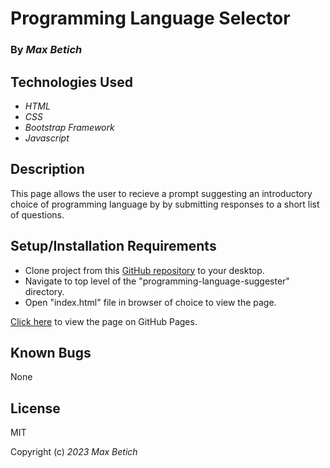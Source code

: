 # **Programming Language Selector**

### By _Max Betich_

## Technologies Used

* _HTML_
* _CSS_
* _Bootstrap Framework_
* _Javascript_

## Description

This page allows the user to recieve a prompt suggesting an introductory choice of programming language by by submitting responses to a short list of questions.

## Setup/Installation Requirements
 * Clone project from this [GitHub repository](https://github.com/MaxBetich/programming-language-suggester.git) to your desktop.
 * Navigate to top level of the "programming-language-suggester" directory.
 * Open "index.html" file in browser of choice to view the page.

 [Click here](https://maxbetich.github.io/programming-language-suggester/) to view the page on GitHub Pages.

## Known Bugs

None

## License

MIT

Copyright (c) _2023_ _Max Betich_